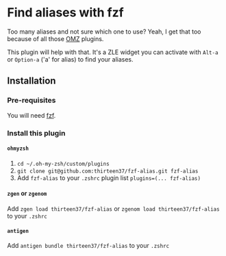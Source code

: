 # Find aliases with fzf

Too many aliases and not sure which one to use? Yeah, I get that too because of all those [OMZ](https://ohmyz.sh/) plugins.

This plugin will help with that. It's a ZLE widget you can activate with `Alt-a` or `Option-a` ('a' for alias) to find your aliases. 

## Installation

### Pre-requisites

You will need [fzf](https://github.com/junegunn/fzf).

### Install this plugin

#### `ohmyzsh`

1. `cd ~/.oh-my-zsh/custom/plugins`
2. `git clone git@github.com:thirteen37/fzf-alias.git fzf-alias`
3. Add `fzf-alias` to your `.zshrc` plugin list `plugins=(... fzf-alias)`

#### `zgen` or `zgenom`

Add `zgen load thirteen37/fzf-alias` or `zgenom load thirteen37/fzf-alias` to your `.zshrc`

#### `antigen`

Add `antigen bundle thirteen37/fzf-alias` to your `.zshrc`
